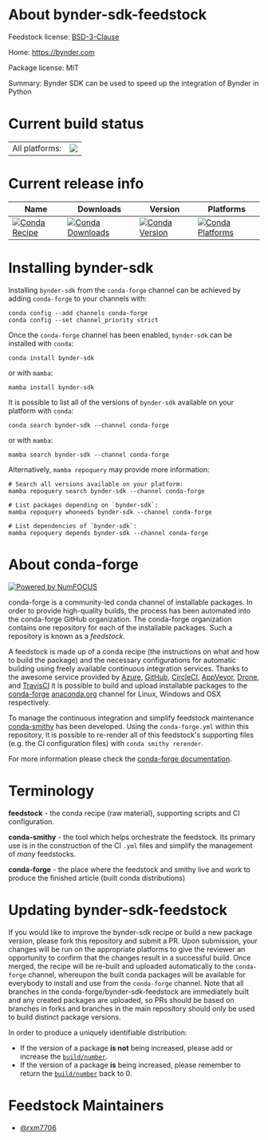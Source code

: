 About bynder-sdk-feedstock
==========================

Feedstock license: [BSD-3-Clause](https://github.com/conda-forge/bynder-sdk-feedstock/blob/main/LICENSE.txt)

Home: https://bynder.com

Package license: MIT

Summary: Bynder SDK can be used to speed up the integration of Bynder in Python

Current build status
====================


<table><tr><td>All platforms:</td>
    <td>
      <a href="https://dev.azure.com/conda-forge/feedstock-builds/_build/latest?definitionId=21416&branchName=main">
        <img src="https://dev.azure.com/conda-forge/feedstock-builds/_apis/build/status/bynder-sdk-feedstock?branchName=main">
      </a>
    </td>
  </tr>
</table>

Current release info
====================

| Name | Downloads | Version | Platforms |
| --- | --- | --- | --- |
| [![Conda Recipe](https://img.shields.io/badge/recipe-bynder--sdk-green.svg)](https://anaconda.org/conda-forge/bynder-sdk) | [![Conda Downloads](https://img.shields.io/conda/dn/conda-forge/bynder-sdk.svg)](https://anaconda.org/conda-forge/bynder-sdk) | [![Conda Version](https://img.shields.io/conda/vn/conda-forge/bynder-sdk.svg)](https://anaconda.org/conda-forge/bynder-sdk) | [![Conda Platforms](https://img.shields.io/conda/pn/conda-forge/bynder-sdk.svg)](https://anaconda.org/conda-forge/bynder-sdk) |

Installing bynder-sdk
=====================

Installing `bynder-sdk` from the `conda-forge` channel can be achieved by adding `conda-forge` to your channels with:

```
conda config --add channels conda-forge
conda config --set channel_priority strict
```

Once the `conda-forge` channel has been enabled, `bynder-sdk` can be installed with `conda`:

```
conda install bynder-sdk
```

or with `mamba`:

```
mamba install bynder-sdk
```

It is possible to list all of the versions of `bynder-sdk` available on your platform with `conda`:

```
conda search bynder-sdk --channel conda-forge
```

or with `mamba`:

```
mamba search bynder-sdk --channel conda-forge
```

Alternatively, `mamba repoquery` may provide more information:

```
# Search all versions available on your platform:
mamba repoquery search bynder-sdk --channel conda-forge

# List packages depending on `bynder-sdk`:
mamba repoquery whoneeds bynder-sdk --channel conda-forge

# List dependencies of `bynder-sdk`:
mamba repoquery depends bynder-sdk --channel conda-forge
```


About conda-forge
=================

[![Powered by
NumFOCUS](https://img.shields.io/badge/powered%20by-NumFOCUS-orange.svg?style=flat&colorA=E1523D&colorB=007D8A)](https://numfocus.org)

conda-forge is a community-led conda channel of installable packages.
In order to provide high-quality builds, the process has been automated into the
conda-forge GitHub organization. The conda-forge organization contains one repository
for each of the installable packages. Such a repository is known as a *feedstock*.

A feedstock is made up of a conda recipe (the instructions on what and how to build
the package) and the necessary configurations for automatic building using freely
available continuous integration services. Thanks to the awesome service provided by
[Azure](https://azure.microsoft.com/en-us/services/devops/), [GitHub](https://github.com/),
[CircleCI](https://circleci.com/), [AppVeyor](https://www.appveyor.com/),
[Drone](https://cloud.drone.io/welcome), and [TravisCI](https://travis-ci.com/)
it is possible to build and upload installable packages to the
[conda-forge](https://anaconda.org/conda-forge) [anaconda.org](https://anaconda.org/)
channel for Linux, Windows and OSX respectively.

To manage the continuous integration and simplify feedstock maintenance
[conda-smithy](https://github.com/conda-forge/conda-smithy) has been developed.
Using the ``conda-forge.yml`` within this repository, it is possible to re-render all of
this feedstock's supporting files (e.g. the CI configuration files) with ``conda smithy rerender``.

For more information please check the [conda-forge documentation](https://conda-forge.org/docs/).

Terminology
===========

**feedstock** - the conda recipe (raw material), supporting scripts and CI configuration.

**conda-smithy** - the tool which helps orchestrate the feedstock.
                   Its primary use is in the construction of the CI ``.yml`` files
                   and simplify the management of *many* feedstocks.

**conda-forge** - the place where the feedstock and smithy live and work to
                  produce the finished article (built conda distributions)


Updating bynder-sdk-feedstock
=============================

If you would like to improve the bynder-sdk recipe or build a new
package version, please fork this repository and submit a PR. Upon submission,
your changes will be run on the appropriate platforms to give the reviewer an
opportunity to confirm that the changes result in a successful build. Once
merged, the recipe will be re-built and uploaded automatically to the
`conda-forge` channel, whereupon the built conda packages will be available for
everybody to install and use from the `conda-forge` channel.
Note that all branches in the conda-forge/bynder-sdk-feedstock are
immediately built and any created packages are uploaded, so PRs should be based
on branches in forks and branches in the main repository should only be used to
build distinct package versions.

In order to produce a uniquely identifiable distribution:
 * If the version of a package **is not** being increased, please add or increase
   the [``build/number``](https://docs.conda.io/projects/conda-build/en/latest/resources/define-metadata.html#build-number-and-string).
 * If the version of a package **is** being increased, please remember to return
   the [``build/number``](https://docs.conda.io/projects/conda-build/en/latest/resources/define-metadata.html#build-number-and-string)
   back to 0.

Feedstock Maintainers
=====================

* [@rxm7706](https://github.com/rxm7706/)

